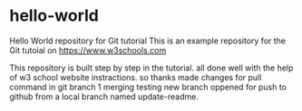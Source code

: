 # hello-world
Hello World repository for Git tutorial
This is an example repository for the Git tutoial on https://www.w3schools.com

This repository is built step by step in the tutorial.
all done well with the help of w3 school website instractions.
so thanks 
made changes for pull command in git
branch 1 merging testing 
new branch oppened for push to github from a local branch named update-readme.
